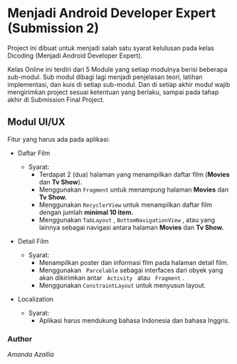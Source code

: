 # Menjadi Android Developer Expert (Submission 2)

Project ini dibuat untuk menjadi salah satu syarat kelulusan pada kelas Dicoding (Menjadi Android Developer Expert). 

Kelas Online ini terdiri dari 5 Module yang setiap modulnya berisi beberapa sub-modul. Sub modul dibagi lagi menjadi penjelasan teori, latihan implementasi, dan kuis di setiap sub-modul. Dan di setiap akhir modul wajib mengirimkan project sesuai ketentuan yang berlaku, sampai pada tahap akhir di Submission Final Project. 
 
## Modul UI/UX


Fitur yang harus ada pada aplikasi:

* Daftar Film
    * Syarat:
        * Terdapat 2 (dua) halaman yang menampilkan daftar film (**Movies** dan **Tv Show**).
        * Menggunakan  ``` Fragment ```  untuk menampung halaman **Movies** dan **Tv Show.**
        * Menggunakan  ``` RecyclerView ```  untuk menampilkan daftar film dengan jumlah **minimal 10 item.**
        * Menggunakan  ``` TabLayout ``` ,  ``` BottomNavigationView ``` , atau yang lainnya sebagai navigasi antara halaman **Movies** dan **Tv Show.**   

* Detail Film
    * Syarat: 
        * Menampilkan poster dan informasi film pada halaman detail film. 
        * Menggunakan ```  Parcelable ```  sebagai interfaces dari obyek yang akan dikirimkan antar ```  Activity  ``` atau ```  Fragment ``` .
        * Menggunakan ``` ConstraintLayout ``` untuk menyusun layout. 

* Localization
    * Syarat:
        * Aplikasi harus mendukung bahasa Indonesia dan bahasa Inggris.


 
### Author
_Amanda Azallia_






